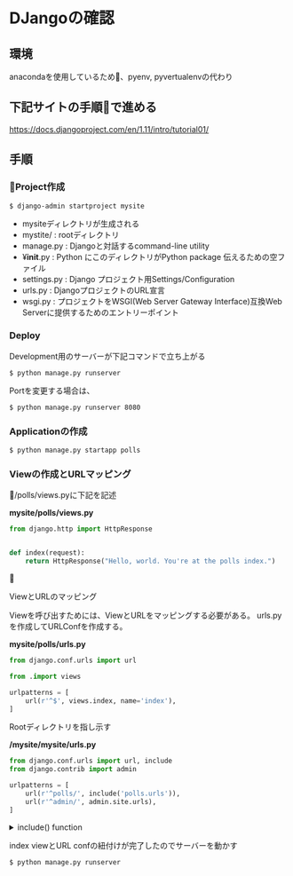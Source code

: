 # DJangoの確認

## 環境

anacondaを使用しているため、pyenv, pyvertualenvの代わり

## 下記サイトの手順で進める

https://docs.djangoproject.com/en/1.11/intro/tutorial01/

## 手順

### Project作成

```console
$ django-admin startproject mysite
```

* mysiteディレクトリが生成される
* mystite/ : rootディレクトリ
* manage.py : Djangoと対話するcommand-line utility
* ¥__init__.py : Python にこのディレクトリがPython package 伝えるための空ファイル
* settings.py : Django プロジェクト用Settings/Configuration
* urls.py : DjangoプロジェクトのURL宣言
* wsgi.py : プロジェクトをWSGI(Web Server Gateway Interface)互換Web Serverに提供するためのエントリーポイント

### Deploy

Development用のサーバーが下記コマンドで立ち上がる

```console
$ python manage.py runserver
```

Portを変更する場合は、

```console
$ python manage.py runserver 8080
```

### Applicationの作成

```console
$ python manage.py startapp polls
```

### Viewの作成とURLマッピング

/polls/views.pyに下記を記述

__mysite/polls/views.py__

```python
from django.http import HttpResponse


def index(request):
    return HttpResponse("Hello, world. You're at the polls index.")
```


ViewとURLのマッピング

Viewを呼び出すためには、ViewとURLをマッピングする必要がある。
urls.pyを作成してURLConfを作成する。

__mysite/polls/urls.py__

```python
from django.conf.urls import url

from .import views

urlpatterns = [
    url(r'^$', views.index, name='index'),
]
```

Rootディレクトリを指し示す

__/mysite/mysite/urls.py__

```python
from django.conf.urls import url, include
from django.contrib import admin

urlpatterns = [
    url(r'^polls/', include('polls.urls')),
    url(r'^admin/', admin.site.urls),
]
```

<details><summary>include() function </summary>
別のURLConfへの参照
include()はマッチした部分を切り取って残りをincludeに渡す
</details>

index viewとURL confの紐付けが完了したのでサーバーを動かす

```console
$ python manage.py runserver
```

